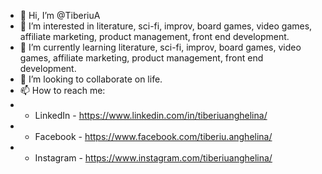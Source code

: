 - 👋 Hi, I’m @TiberiuA
- 👀 I’m interested in literature, sci-fi, improv, board games, video games, affiliate marketing, product management, front end development.
- 🌱 I’m currently learning literature, sci-fi, improv, board games, video games, affiliate marketing, product management, front end development. 
- 💞️ I’m looking to collaborate on life.
- 📫 How to reach me:
- - LinkedIn - https://www.linkedin.com/in/tiberiuanghelina/
- - Facebook - https://www.facebook.com/tiberiu.anghelina/
- - Instagram - https://www.instagram.com/tiberiuanghelina/

<!---
TiberiuA/TiberiuA is a ✨ special ✨ repository because its `README.md` (this file) appears on your GitHub profile.
You can click the Preview link to take a look at your changes.
--->
